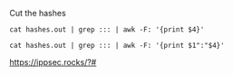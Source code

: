 
Cut the hashes 
```
cat hashes.out | grep ::: | awk -F: '{print $4}'
```

```
cat hashes.out | grep ::: | awk -F: '{print $1":"$4}'
```


https://ippsec.rocks/?#